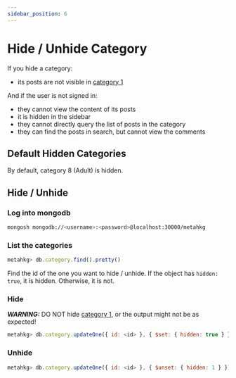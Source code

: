 ```yaml
---
sidebar_position: 6
---
```


# Hide / Unhide Category

If you hide a category:

- its posts are not visible in [category 1](./category1)

And if the user is not signed in:

- they cannot view the content of its posts
- it is hidden in the sidebar
- they cannot directly query the list of posts in the category
- they can find the posts in search, but cannot view the comments

## Default Hidden Categories

By default, category 8 (Adult) is hidden.

## Hide / Unhide

### Log into mongodb

```bash
mongosh mongodb://<username>:<password>@localhost:30000/metahkg
```

### List the categories

```javascript
metahkg> db.category.find().pretty()
```

Find the id of the one you want to hide / unhide.
If the object has `hidden: true`, it is hidden.
Otherwise, it is not.

### Hide

**_WARNING:_** DO NOT hide [category 1](./category1), or the output might not be as expected!

```javascript
metahkg> db.category.updateOne({ id: <id> }, { $set: { hidden: true } })
```

### Unhide

```javascript
metahkg> db.category.updateOne({ id: <id> }, { $unset: { hidden: 1 } })
```
